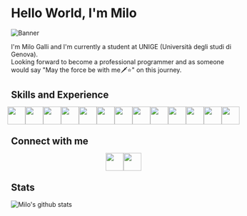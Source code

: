 # Hello World, I'm Milo
![Banner](https://github.com/thaMilo/thaMilo/blob/main/vapor-wave-aesthetic.gif)

I'm Milo Galli and I'm currently a student at UNIGE (Università degli studi di Genova).
<br>
Looking forward to become a professional programmer and as someone would say "May the force be with me🗡⭐️" on this journey.

## Skills and Experience
<div style="display: flex; align-items: center; justify-content: center; height: 2rem;">
  <img src="https://github.com/thaMilo/thaMilo/blob/main/java.png" width="40" height="40"/>
  <img src="https://github.com/thaMilo/thaMilo/blob/main/python.png" width="40" height="40"/>
  <img src="https://github.com/thaMilo/thaMilo/blob/main/flask.svg" width="40" height="40"/>
  <img src="https://github.com/thaMilo/thaMilo/blob/main/c-.png" width="40" height="40"/>
  <img src="https://github.com/thaMilo/thaMilo/blob/main/html.png" width="40" height="40"/>
  <img src="https://github.com/thaMilo/thaMilo/blob/main/css-3.png" width="40" height="40"/>
  <img src="https://github.com/thaMilo/thaMilo/blob/main/js.png" width="40" height="40"/>
  <img src="https://github.com/thaMilo/thaMilo/blob/main/svelte.png" width="40" height="40"/>
  <img src="https://github.com/thaMilo/thaMilo/blob/main/react.svg" width="40" height="40"/>
  <img src="https://github.com/thaMilo/thaMilo/blob/main/tailwind.png" width="40" height="40"/>
  <img src="https://github.com/thaMilo/thaMilo/blob/main/php.png" width="40" height="40"/>
  <img src="https://github.com/thaMilo/thaMilo/blob/main/postgre.png" width="40" height="40"/>
  <img src="https://github.com/thaMilo/thaMilo/blob/main/selenium.png" width="40" height="40"/> 
</div>

## Connect with me
<div style="display: flex; align-items: center; justify-content: center; height: 2rem;">
  <a href="https://www.instagram.com/itsmemjlo/?hl=it"><img src="https://github.com/thaMilo/thaMilo/blob/main/instagram.svg" width="40" height="40" /></a>
  <a href="https://www.linkedin.com/in/milo-galli-2bb1a6198"><img src="https://github.com/thaMilo/thaMilo/blob/main/linkedin.svg"  width="40" height="40" /></a>
</div>

## Stats

![Milo's github stats](https://github-readme-stats.vercel.app/api?username=thaMilo&show_icons=true&theme=synthwave)
